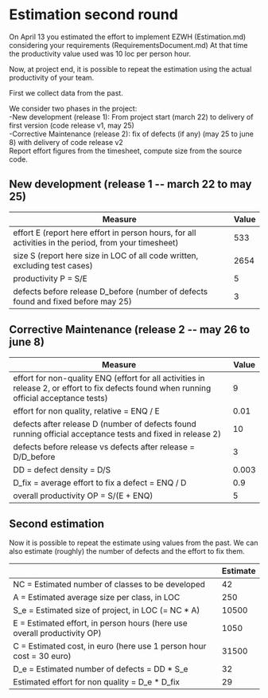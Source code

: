 # Estimation second round

On April 13 you estimated the effort to implement EZWH (Estimation.md) considering your requirements (RequirementsDocument.md)
At that time the productivity value used was 10 loc per person hour.   

Now, at project end, it is possible to repeat the 
estimation using the actual productivity of your team.


First we collect data from the past.   

We consider two phases in the project: <br>
-New development (release 1): From project start (march 22) to delivery of first version (code release v1, may 25) <br>
-Corrective Maintenance (release 2): fix of defects (if any)  (may 25 to june 8) with delivery of code release v2  <br>
Report effort figures from the timesheet, compute size from the source code.

## New development (release 1  -- march 22 to may 25)
| Measure| Value |
|---|---|
|effort E (report here effort in person hours, for all activities in the period, from your timesheet)  | 533|
|size S (report here size in LOC of all code written, excluding test cases)  |2654|
|productivity P = S/E |5|
|defects before release D_before (number of defects found and fixed before may 25) | 3 |



## Corrective Maintenance (release 2 -- may 26 to june 8)

| Measure | Value|
|---|---|
| effort for non-quality ENQ (effort for all activities in release 2, or effort to fix defects found when running official acceptance tests) | 9 |
| effort for non quality, relative = ENQ / E | 0.01 |
|defects after release D (number of defects found running official acceptance tests and  fixed in release 2) |10|
| defects before release vs defects after release = D/D_before | 3 |
|DD = defect density = D/S| 0.003 |
|D_fix = average effort to fix a defect = ENQ / D | 0.9 |
|overall productivity OP = S/(E + ENQ) | 5 |

## Second estimation

Now it is possible to repeat the estimate using values from the past. We can also estimate (roughly) the number of defects and the effort to fix them.

|             | Estimate                        |             
| ----------- | ------------------------------- |  
| NC =  Estimated number of classes to be developed                 |         42                |             
|  A = Estimated average size per class, in LOC                     |                  250          | 
| S_e = Estimated size of project, in LOC (= NC * A)                  |           10500                     |
| E = Estimated effort, in person hours (here use overall productivity OP)  |            1050                   |   
| C = Estimated cost, in euro (here use 1 person hour cost = 30 euro)                   |     31500    | 
| D_e = Estimated number of defects = DD * S_e| 32 |
| Estimated effort for non quality = D_e * D_fix | 29 |
